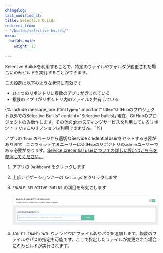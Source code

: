 ```yaml
---
changelog:
last_modified_at:
title: Selective builds
redirect_from:
- "/builds/selective-builds/"
menu:
  builds-main:
    weight: 12

---
```

Selective Buildsを利用することで、特定のファイルやフォルダが変更された場合にのみビルドを実行することができます。

この設定は以下のような状況に有効です

 * ひとつのリポジトリに複数のアプリが含まれている
 * 複数のアプリがリポジトリ内のファイルを共有している

{% include message_box.html type="important" title="GitHubのプロジェクト以外でのSelective Builds" content="Selective buildsは現在、GitHubのプロジェクトのみ動作します。その他のgitホスティングサービスを利用しているリポジトリではこのオプションは利用できません。"%} 

アプリの `Team` のページから適切なService credential userをセットする必要があります。ここでセットするユーザーはGitHubのリポジトリのadminユーザーである必要があります。[Service credential userについての詳しい設定はこちらを参照してください。](/troubleshooting/github-pull-request-status-troubleshooting/#make-sure-to-select-a-service-credential-user-who-has-a-connected-github-account).

1. アプリの `Dashboard` をクリックします
2. 上部ナビゲーションバーの `Settings` をクリックします
3. `ENABLE SELECTIVE BUILDS` の項目を有効にします

   ![Selective Builds](/img/getting-started/selective-builds.png)
4. `ADD FILENAME/PATH` ウィンドウにファイル名やパスを追加します。複数のファイルやパスの指定も可能です。ここで指定したファイルが変更された場合にのみビルドが実行されます。